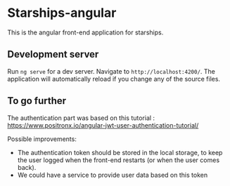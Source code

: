 # Starships-angular

This is the angular front-end application for starships. 

## Development server

Run `ng serve` for a dev server. Navigate to `http://localhost:4200/`. The application will automatically reload if you change any of the source files.

## To go further

The authentication part was based on this tutorial :
https://www.positronx.io/angular-jwt-user-authentication-tutorial/

Possible improvements:
- The authentication token should be stored in the local storage, to keep the user logged when the front-end restarts (or when the user comes back).
- We could have a service to provide user data based on this token
